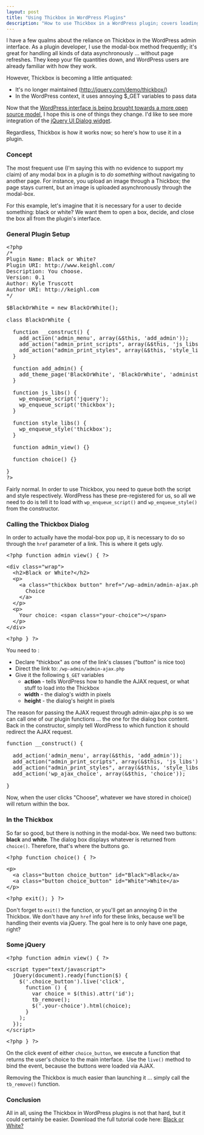 ```yaml
---
layout: post
title: "Using Thickbox in WordPress Plugins"
description: "How to use Thickbox in a WordPress plugin; covers loading Thickbox and using jQuery to make it awesome."
---
```


I have a few qualms about the reliance on Thickbox in the WordPress admin interface. As a plugin developer, I use the modal-box method frequently; it's great for handling all kinds of data asynchronously ... without page refreshes. They keep your file quantities down, and WordPress users are already familiar with how they work.

However, Thickbox is becoming a little antiquated:

* It's no longer maintained (http://jquery.com/demo/thickbox/)
* In the WordPress context, it uses annoying $_GET variables to pass data

Now that the <a href="http://wordpress.org/development/2010/01/2010-open-source-design/" target="_blank">WordPress interface is being brought towards a more open source model</a>, I hope this is one of things they change. I'd like to see more integration of the <a href="http://jqueryui.com/demos/dialog/" target="_blank">jQuery UI Dialog widget</a>.

Regardless, Thickbox is how it works now; so here's how to use it in a plugin.

### Concept

The most frequent use (I'm saying this with no evidence to support my claim) of any modal box in a plugin is to <em>do something</em> without navigating to another page. For instance, you upload an image through a Thickbox; the page stays current, but an image is uploaded asynchronously through the modal-box.

For this example, let's imagine that it is necessary for a user to decide something: black or white? We want them to open a box, decide, and close the box all from the plugin's interface.

### General Plugin Setup

<pre class="prettyprint lang-php">
&lt;?php
/*
Plugin Name: Black or White?
Plugin URI: http://www.keighl.com/
Description: You choose.
Version: 0.1
Author: Kyle Truscott
Author URI: http://keighl.com
*/

$BlackOrWhite = new BlackOrWhite();

class BlackOrWhite {

  function __construct() {
    add_action('admin_menu', array(&$this, 'add_admin'));
    add_action("admin_print_scripts", array(&$this, 'js_libs'));
    add_action("admin_print_styles", array(&$this, 'style_libs'));
  }

  function add_admin() {
    add_theme_page('BlackOrWhite', 'BlackOrWhite', 'administrator', 'black-or-white', array(&$this, 'admin_view'));
  }

  function js_libs() {
    wp_enqueue_script('jquery');
    wp_enqueue_script('thickbox');
  }

  function style_libs() {
    wp_enqueue_style('thickbox');
  }

  function admin_view() {}

  function choice() {}

}
?&gt;
</pre>

Fairly normal. In order to use Thickbox, you need to queue both the script and style respectively. WordPress has these pre-registered for us, so all we need to do is tell it to load with <code>wp_enqueue_script()</code> and <code>wp_enqueue_style()</code> from the constructor.

### Calling the Thickbox Dialog

In order to actually have the modal-box pop up, it is necessary to do so through the <code>href</code> parameter of a link. This is where it gets ugly.

<pre class="prettyprint lang-php">
&lt;?php function admin_view() { ?&gt;
</pre>

<pre class="prettyprint lang-html">
&lt;div class=&quot;wrap&quot;&gt;
  &lt;h2&gt;Black or White?&lt;/h2&gt;
  &lt;p&gt;
    &lt;a class=&quot;thickbox button&quot; href=&quot;/wp-admin/admin-ajax.php?action=choice&amp;width=150&amp;height=100&quot; title=&quot;Choice&quot;&gt;
      Choice
    &lt;/a&gt;
  &lt;/p&gt;
  &lt;p&gt;
    Your choice: &lt;span class=&quot;your-choice&quot;&gt;&lt;/span&gt;
  &lt;/p&gt;
&lt;/div&gt;
</pre>

<pre class="prettyprint lang-php">
&lt;?php } ?&gt;
</pre>

You need to :

* Declare "thickbox" as one of the link's classes ("button" is nice too)
* Direct the link to: <code>/wp-admin/admin-ajax.php</code>
* Give it the following <code>$_GET</code> variables
  * <strong>action</strong> - tells WordPress how to handle the AJAX request, or what stuff to load into the Thickbox
  * <strong>width</strong> - the dialog's width in pixels
  * <strong>height</strong> - the dialog's height in pixels

The reason for passing the AJAX request through admin-ajax.php is so we can call one of our plugin functions ... the one for the dialog box content. Back in the constructor, simply tell WordPress to which function it should redirect the AJAX request.

<pre class="prettyprint lang-php">
function __construct() {

  add_action('admin_menu', array(&$this, 'add_admin'));
  add_action("admin_print_scripts", array(&$this, 'js_libs'));
  add_action("admin_print_styles", array(&$this, 'style_libs'));
  add_action('wp_ajax_choice', array(&$this, 'choice'));

}
</pre>

Now, when the user clicks "Choose", whatever we have stored in choice() will return within the box.

### In the Thickbox

So far so good, but there is nothing in the modal-box. We need two buttons: <strong>black </strong>and <strong>white</strong>. The dialog box displays whatever is returned from <code>choice()</code>. Therefore, that's where the buttons go.

<pre class="prettyprint lang-php">
&lt;?php function choice() { ?&gt;
</pre>

<pre class="prettyprint lang-html">
&lt;p&gt;
  &lt;a class=&quot;button choice_button&quot; id=&quot;Black&quot;&gt;Black&lt;/a&gt;
  &lt;a class=&quot;button choice_button&quot; id=&quot;White&quot;&gt;White&lt;/a&gt;
&lt;/p&gt;
</pre>

<pre class="prettyprint lang-php">
&lt;?php exit(); } ?&gt;
</pre>

Don't forget to <code>exit()</code> the function, or you'll get an annoying 0 in the Thickbox. We don't have any <code>href</code> info for these links, because we'll be handling their events via jQuery. The goal here is to only have one page, right?

### Some jQuery

<pre class="prettyprint lang-php">
&lt;?php function admin_view() { ?&gt;
</pre>

<pre class="prettyprint lang-js">
&lt;script type=&quot;text/javascript&quot;&gt;
  jQuery(document).ready(function($) {
    $('.choice_button').live('click',
      function () {
        var choice = $(this).attr('id');
        tb_remove();
        $('.your-choice').html(choice);
      }
    );
  });
&lt;/script&gt;
</pre>

<pre class="prettyprint lang-php">
&lt;?php } ?&gt;
</pre>

On the click event of either <code>choice_button</code>, we execute a function that returns the user's choice to the main interface.  Use the <code>live()</code> method to bind the event, because the buttons were loaded via AJAX.

Removing the Thickbox is much easier than launching it ... simply call the <code>tb_remove()</code> function.

### Conclusion

All in all, using the Thickbox in WordPress plugins is not that hard, but it could certainly be easier. Download the full tutorial code here: <a href="/assets/media/black-or-white.php.zip">Black or White?</a>